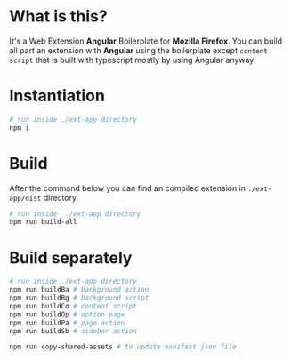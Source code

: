 # What is this?
It's a Web Extension **Angular** Boilerplate for **Mozilla Firefox**.
You can build all part an extension with **Angular** using the boilerplate except `content script`
that is built with typescript mostly by using Angular anyway.

# Instantiation
```sh
# run inside ./ext-app directory
npm i
```

# Build
After the command below you can find an compiled extension in `./ext-app/dist` directory.
```sh
# run inside  ./ext-app directory
npm run build-all
```

# Build separately

```sh
# run inside ./ext-app directory
npm run buildBa # background action
npm run buildBg # background script
npm run buildCo # content script
npm run buildOp # option page
npm run buildPa # page action
npm run buildSb # sidebar action

npm run copy-shared-assets # to update manifest.json file
```
